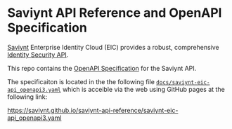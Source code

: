 # Saviynt API Reference and OpenAPI Specification

[Saviynt](https://saviynt.om) Enterprise Identity Cloud (EIC) provides a robust, comprehensive [Identity Security API](https://saviynt.com/api-reference/).

This repo contains the [OpenAPI Specification](https://spec.openapis.org/oas/latest.html) for the Saviynt API.

The specificaiton is located in the the following file [`docs/saviynt-eic-api_openapi3.yaml`](docs/saviynt-eic-api_openapi3.yaml) which is acceible via the web using GitHub pages at the following link:

https://saviynt.github.io/saviynt-api-reference/saviynt-eic-api_openapi3.yaml